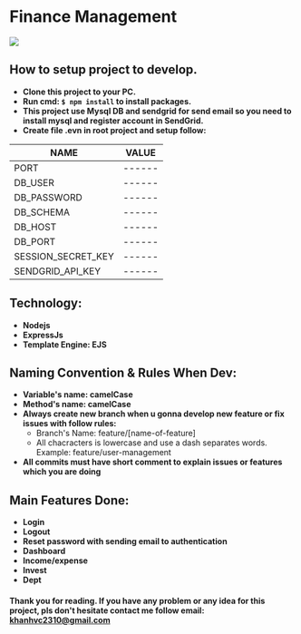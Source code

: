 # Finance Management
![](https://www.financederivative.com/wp-content/uploads/2019/01/image-from-rawpixel-id-497090-jpeg.jpg)
## How to setup project to develop.
- __Clone this project to your PC.__
- __Run cmd: ```$ npm install``` to install packages.__
- __This project use Mysql DB and sendgrid for send email so you need to install mysql and register account in SendGrid.__
- __Create file .evn in root project and setup follow:__

| NAME | VALUE |
| ---- | ----- |
| PORT | ------ |
| DB_USER | ------ |
| DB_PASSWORD | ------ |
| DB_SCHEMA | ------ |
| DB_HOST | ------ |
| DB_PORT | ------ |
| SESSION_SECRET_KEY | ------ |
| SENDGRID_API_KEY | ------ |


## Technology:
- __Nodejs__
- __ExpressJs__
- __Template Engine: EJS__
## Naming Convention & Rules When Dev:
- __Variable's name: camelCase__
- __Method's name: camelCase__
- __Always create new branch when u gonna develop new feature or fix issues with follow rules:__ 
  * Branch's Name: feature/[name-of-feature]
  * All chacracters is lowercase and use a dash separates words. Example: feature/user-management
 - __All commits must have short comment to explain issues or features which you are doing__
## Main Features Done:
- __Login__
- __Logout__
- __Reset password with sending email to authentication__
- __Dashboard__
- __Income/expense__
- __Invest__
- __Dept__

#### Thank you for reading. If you have any problem or any idea for this project, pls don't hesitate contact me follow email: khanhvc2310@gmail.com
